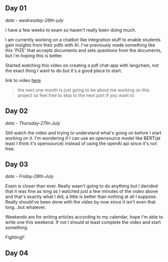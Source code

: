 ## Day 01

*date - wednesday-26th-july*

I have a few weeks to exam so haven't really been doing much.

I am currently working on a chatbot like integration stuff to enable students gain insights from their pdfs with AI. I've previously made something like this 'PIZE' that accepts documents and sets questions from the documents, but  i'm hoping this is better.

Started watching this video on creating a pdf chat-app with langchain, not the exact thing I want to do but it's a good place to start.

link to video [here](https://www.youtube.com/watch?v=RIWbalZ7sTo&t=258s)


> the next one month is just going to be about me working on this project so feel free to skip to the next part if you want to

## Day 02

*date - Thursday-27th-July*

Still watch the video and trying to understand what's going on before I start working on it. I'm wondering if I can use an opensource model like BERT(at least I think it's opensource) instead of using the openAI api since it's not free.


## Day 03

*date - Friday-28th-July*

Exam is closer than ever. Really wasn't going to do anything but I decided that it was fine as long as I watched just a few minutes of the video above and that's exactly what I did, a little is better than nothing at all I suppose. Really should've been done with the video by now since it isn't even that long...but whatever.

Weekends are for writing articles according to my calendar, hope I'm able to write one this weekend. If not I should at least complete the video and start something.

Fighting!!

## Day 04 
